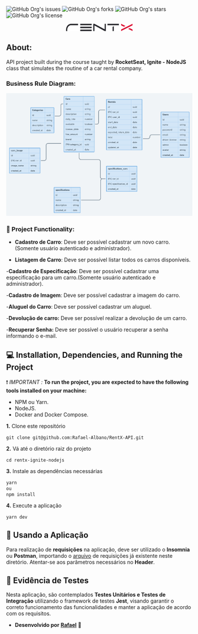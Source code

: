 
![GitHub Org's issues](https://img.shields.io/github/issues/Rafael-Albano/RentX-API)
![GitHub Org's forks](https://img.shields.io/github/forks/Rafael-Albano/RentX-API)
![GitHub Org's stars](https://img.shields.io/github/stars/Rafael-Albano/RentX-API)
![GitHub Org's license](https://img.shields.io/github/license/Rafael-Albano/RentX-API)
<p align="center">
  <img src=assets/rentx_logo.png>
</p>

## About: 

API project built during the course taught by **RocketSeat, Ignite - NodeJS** class that simulates the routine of a car rental company.

### Business Rule Diagram:

<p align="center">
  <img src=assets/1571029149847-attachment.png>
</p>

### :page_with_curl: Project Functionality: 

- **Cadastro de Carro**: Deve ser possível cadastrar um novo carro.(Somente usuário autenticado e administrador).

- **Listagem de Carro**: Deve ser possível listar todos os carros disponíveis.

-**Cadastro de Especificação**: Deve ser possível cadastrar uma especificação para um carro.(Somente usuário autenticado e administrador).

-**Cadastro de Imagem**: Deve ser possível cadastrar a imagem do carro.

-**Aluguel do Carro**: Deve ser possível cadastrar um aluguel.

-**Devolução de carro:** Deve ser possível realizar a devolução de um carro.

-**Recuperar Senha:** Deve ser possível o usuário recuperar a senha informando o e-mail.





## 💻 Installation, Dependencies, and Running the Project
:exclamation: *IMPORTANT :*  **To run the project, you are expected to have the following tools installed on your machine:**

* NPM ou Yarn.
* NodeJS.
* Docker and Docker Compose.

**1.** Clone este repositório 
```
git clone git@github.com:Rafael-Albano/RentX-API.git
``` 
**2.** Vá até o diretório raiz do projeto
```
cd rentx-ignite-nodejs
``` 
**3.** Instale as dependências necessárias
```
yarn 
ou
npm install
```
**4.** Execute a aplicação
```
yarn dev
```

## :floppy_disk: Usando a Aplicação
Para realização de **requisições** na aplicação, deve ser utilizado o **Insomnia** ou **Postman**, importando o [arquivo](insomnia_requests) de requisições já existente neste diretório.
Atentar-se aos parâmetros necessários no **Header**.

## :syringe: Evidência de Testes
Nesta aplicação, são contemplados **Testes Unitários e Testes de Integração** utilizando o framework de testes **Jest**, visando garantir o correto funcionamento das funcionalidades e manter a aplicação de acordo com os requisitos. <br/>

- **Desenvolvido por** [**Rafael**](https://www.linkedin.com/in/rafael-luis-albano/) 🤖
